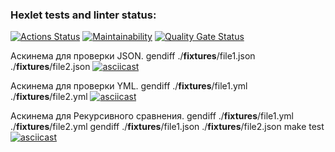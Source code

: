 ### Hexlet tests and linter status:
[![Actions Status](https://github.com/HellWorld89/frontend-project-46/actions/workflows/hexlet-check.yml/badge.svg)](https://github.com/HellWorld89/frontend-project-46/actions)
[![Maintainability](https://qlty.sh/badges/6bd6e89f-7110-4424-9b33-4f9eee51967b/maintainability.svg)](https://qlty.sh/gh/HellWorld89/projects/frontend-project-46)
[![Quality Gate Status](https://sonarcloud.io/api/project_badges/measure?project=HellWorld89_frontend-project-46&metric=alert_status)](https://sonarcloud.io/summary/new_code?id=HellWorld89_frontend-project-46)

Аскинема для проверки JSON.
gendiff ./__fixtures__/file1.json ./__fixtures__/file2.json
[![asciicast](https://asciinema.org/a/HUzTFrtTN1TmTTaEr6UgYswtI.svg)](https://asciinema.org/a/HUzTFrtTN1TmTTaEr6UgYswtI)

Аскинема для проверки YML.
gendiff ./__fixtures__/file1.yml ./__fixtures__/file2.yml
[![asciicast](https://asciinema.org/a/RRwYCcOdeUyboUyeKoc0I8ErX.svg)](https://asciinema.org/a/RRwYCcOdeUyboUyeKoc0I8ErX)

Аскинема для Рекурсивного сравнения.
gendiff ./__fixtures__/file1.yml ./__fixtures__/file2.yml
gendiff ./__fixtures__/file1.json ./__fixtures__/file2.json
make test
[![asciicast](https://asciinema.org/a/h9yjLjMXAJgH90GJwyqrNkhn2.svg)](https://asciinema.org/a/h9yjLjMXAJgH90GJwyqrNkhn2)